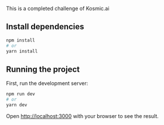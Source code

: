 This is a completed challenge of Kosmic.ai

## Install dependencies

```bash
npm install
# or
yarn install
```

## Running the project

First, run the development server:

```bash
npm run dev
# or
yarn dev
```

Open [http://localhost:3000](http://localhost:3000) with your browser to see the result.
